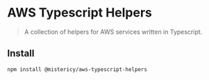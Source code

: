 # AWS Typescript Helpers

> A collection of helpers for AWS services written in Typescript.

## Install

```shell
npm install @mistericy/aws-typescript-helpers
```

